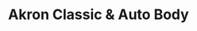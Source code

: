 ---
title: "Akron Classic & Auto Body"
url: /akron/akron-classic-und-auto-body/
shop: Autowerkstatt
---